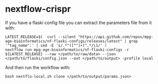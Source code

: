 # nextflow-crispr

If you have a flaski config file you can extract the parameters file from it with:

```
LATEST_RELEASE=$(  curl --silent "https://api.github.com/repos/mpg-age-bioinformatics/nf-flaski-configs/releases/latest" | grep '"tag_name":' | sed -E 's/.*"([^"]+)".*/\1/' )
nextflow run mpg-age-bioinformatics/nf-flaski-configs -r ${LATEST_RELEASE} --raw </path/to/raw/data> --json </path/to/flaski/config.json --out </path/to/output> -profile local
```

And then run the workflow with:
```
bash nextflo-local.sh clone </path/to/output/params.json>
```
